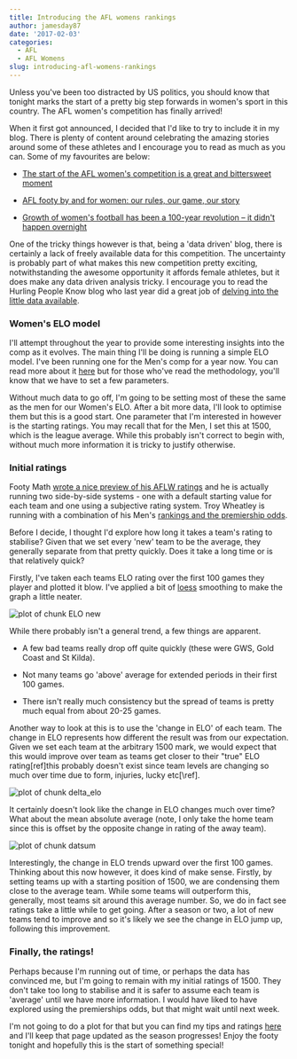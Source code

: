 ```yaml
---
title: Introducing the AFL womens rankings
author: jamesday87
date: '2017-02-03'
categories:
  - AFL
  - AFL Womens
slug: introducing-afl-womens-rankings
---
```


Unless you've been too distracted by US politics, you should know that tonight marks the start of a pretty big step forwards in women's sport in this country. The AFL women's competition has finally arrived!

<!-- more -->

When it first got announced, I decided that I'd like to try to include it in my blog. There is plenty of content around celebrating the amazing stories around some of these athletes and I encourage you to read as much as you can. Some of my favourites are below:

  * [The start of the AFL women's competition is a great and bittersweet moment](https://www.theguardian.com/sport/2017/feb/02/a-game-of-their-own-aflw-has-given-womens-footy-a-sense-of-authority-and-authenticity)

  * [AFL footy by and for women: our rules, our game, our story](https://www.theguardian.com/sport/2016/sep/05/afl-footy-by-and-for-women-our-rules-our-game-our-story)

  * [Growth of women's football has been a 100-year revolution – it didn't happen overnight](https://theconversation.com/growth-of-womens-football-has-been-a-100-year-revolution-it-didnt-happen-overnight-71989)

One of the tricky things however is that, being a 'data driven' blog, there is certainly a lack of freely available data for this competition. The uncertainty is probably part of what makes this new competition pretty exciting, notwithstanding the awesome opportunity it affords female athletes, but it does make any data driven analysis tricky. I encourage you to read the Hurling People Know blog who last year did a great job of [delving into the little data available](https://hurlingpeoplenow.wordpress.com/2016/11/09/aflw-power-rankings-november-2016).

### Women's ELO model

I'll attempt throughout the year to provide some interesting insights into the comp as it evolves. The main thing I'll be doing is running a simple ELO model. I've been running one for the Men's comp for a year now. You can read more about it [here](http://plussixoneblog.com/elo-rating-system/) but for those who've read the methodology, you'll know that we have to set a few parameters.

Without much data to go off, I'm going to be setting most of these the same as the men for our Women's ELO. After a bit more data, I'll look to optimise them but this is a good start. One parameter that I'm interested in however is the starting ratings. You may recall that for the Men, I set this at 1500, which is the league average. While this probably isn't correct to begin with, without much more information it is tricky to justify otherwise.

### Initial ratings

Footy Math [wrote a nice preview of his AFLW ratings](http://footymaths.blogspot.com.au/2017/01/nwl-1-launch.html) and he is actually running two side-by-side systems - one with a default starting value for each team and one using a subjective rating system. Troy Wheatley is running with a combination of his Men's [rankings and the premiership odds](http://troywheatley.blogspot.com.au/2017/01/introducing-afl-womens-power-rankings.html).

Before I decide, I thought I'd explore how long it takes a team's rating to stabilise? Given that we set every 'new' team to be the average, they generally separate from that pretty quickly. Does it take a long time or is that relatively quick?

Firstly, I've taken each teams ELO rating over the first 100 games they player and plotted it blow. I've applied a bit of [loess](https://en.wikipedia.org/wiki/Local_regression) smoothing to make the graph a little neater.

![plot of chunk ELO new](http://plussixoneblog.com/wp-content/uploads/2017/02/ELO-new-1.png)

While there probably isn't a general trend, a few things are apparent.

  * A few bad teams really drop off quite quickly (these were GWS, Gold Coast and St Kilda).

  * Not many teams go 'above' average for extended periods in their first 100 games.

  * There isn't really much consistency but the spread of teams is pretty much equal from about 20-25 games.

Another way to look at this is to use the 'change in ELO' of each team. The change in ELO represents how different the result was from our expectation. Given we set each team at the arbitrary 1500 mark, we would expect that this would improve over team as teams get closer to their "true" ELO rating[ref]this probably doesn't exist since team levels are changing so much over time due to form, injuries, lucky etc[\ref].

![plot of chunk delta_elo](http://plussixoneblog.com/wp-content/uploads/2017/02/delta_elo-1.png)

It certainly doesn't look like the change in ELO changes much over time? What about the mean absolute average (note, I only take the home team since this is offset by the opposite change in rating of the away team).

![plot of chunk datsum](http://plussixoneblog.com/wp-content/uploads/2017/02/datsum-1.png)

Interestingly, the change in ELO trends upward over the first 100 games. Thinking about this now however, it does kind of make sense. Firstly, by setting teams up with a starting position of 1500, we are condensing them close to the average team. While some teams will outperform this, generally, most teams sit around this average number. So, we do in fact see ratings take a little while to get going. After a season or two, a lot of new teams tend to improve and so it's likely we see the change in ELO jump up, following this improvement.

### Finally, the ratings!

Perhaps because I'm running out of time, or perhaps the data has convinced me, but I'm going to remain with my initial ratings of 1500. They don't take too long to stabilise and it is safer to assume each team is 'average' until we have more information. I would have liked to have explored using the premierships odds, but that might wait until next week.

I'm not going to do a plot for that but you can find my tips and ratings [here](http://plussixoneblog.com/current-afl-womens-ratings-predictions/) and I'll keep that page updated as the season progresses! Enjoy the footy tonight and hopefully this is the start of something special!
